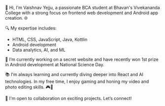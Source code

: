 👋 Hi, I'm Vaishnav Yejju, a passionate BCA student at Bhavan's Vivekananda College with a strong focus on frontend web development and Android app creation. 🌐

🔍 My expertise includes:
- HTML, CSS, JavaScript, Java, Kottlin
- Android development
- Data analytics, AI, and ML

🚀 I’m currently working on a secret website and have recently won 1st prize in Android development at National Science Day.

📚 I'm always learning and currently diving deeper into React and AI technologies. In my free time, I enjoy gaming and honing my video and photo editing skills. 🎮🎥

💬 I'm open to collaboration on exciting projects. Let’s connect!

